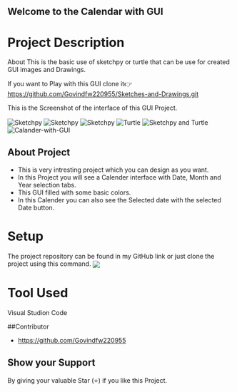 ## Welcome to the Calendar with GUI

# Project Description
About
This is the basic use of sketchpy or turtle that can be use for created GUI images and Drawings.

If you want to Play with this GUI clone it👉  https://github.com/Govindfw220955/Sketches-and-Drawings.git

This is the Screenshot of the interface of this GUI Project.

<img align="center" src="https://github.com/Govindfw220955/Sketches-and-Drawings/blob/main/Screenshot%202024-02-27%20193125.png" alt="Sketchpy" />
<img align="center" src="https://github.com/Govindfw220955/Sketches-and-Drawings/blob/main/Screenshot%202024-02-27%20194629.png" alt="Sketchpy" />
<img align="center" src="https://github.com/Govindfw220955/Sketches-and-Drawings/blob/main/Screenshot%202024-02-27%20192956.png" alt="Sketchpy"  />
<img align="center" src="https://github.com/Govindfw220955/Sketches-and-Drawings/blob/main/Screenshot%202024-02-27%20193332.png" alt="Turtle"  />
<img align="center" src="https://github.com/Govindfw220955/Sketches-and-Drawings/blob/main/Screenshot%202024-02-27%20194822.png" alt="Sketchpy and Turtle"  />
<img align="center" src="https://github.com/Govindfw220955/Calander-with-GUI/blob/main/Screenshot%202024-02-27%20184016.png" alt="Calander-with-GUI"  />

## About Project 
* This is very intresting project which you can design as you want.
* In this Project you will see a Calender interface with Date, Month and Year selection tabs.
* This GUI filled with some basic colors.
* In this Calender you can also see the Selected date with the selected Date button.

# Setup
The project repository can be found in my GitHub link  or  just clone the project using this command.
<img align="center" src="https://github.com/Govindfw220955/Sketches-and-Drawings/blob/main/Screenshot%202024-02-27%20201622.png" />

# Tool Used 
Visual Studion Code

##Contributor
* https://github.com/Govindfw220955

## Show your Support 
 By giving your valuable Star (⭐) if you like this Project.
